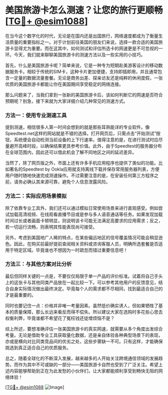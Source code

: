 # 美国旅游卡怎么测速？让您的旅行更顺畅[[TG💪+ @esim1088](https://t.me/s/esim1088)]

在当今这个数字化的时代，无论是在国内还是出国旅行，网络速度都成为了衡量生活质量的重要指标之一。对于计划前往美国的朋友们来说，选择一款合适的美国旅游卡显得尤为重要。而在这其中，如何测试和评估所选卡的网速更是不可忽视的一环。今天，我们就来聊聊美国旅游卡的测速方法以及一些实用的小技巧。

首先，什么是美国旅游卡呢？简单来说，它是一种专为短期赴美游客设计的移动数据服务卡。相较于传统的SIM卡，这种卡片更加便捷，支持即插即用，并且通常包含一定量的数据流量套餐。无论是商务出差、探亲访友还是纯粹的休闲度假，一张优质的美国旅游卡都能让你在美国期间享受稳定的网络连接。

那么问题来了，当我们拿到一张新的美国旅游卡后，该如何判断它的网速是否符合预期呢？别急，接下来就为大家详细介绍几种常见的测速方式。

### 方法一：使用专业测速工具

提到测速，相信很多人第一时间会想到的就是那些耳熟能详的专业软件。像Speedtest.net这样的网站就是不错的选择。打开网页后，只需点击“开始测试”按钮，系统便会自动检测当前设备的上下行速率。值得注意的是，在进行测试时应尽量避开高峰时段，以确保结果更具参考价值。此外，由于Speedtest的服务器分布在全球范围内，因此还可以借此机会了解不同地区之间的延迟差异。

当然了，除了网页版之外，市面上还有许多手机应用程序也提供了类似的功能。比如著名的Speedtest by Ookla应用就支持离线下载并保存常用服务器列表，方便用户随时随地快速完成测速操作。不过需要注意的是，在安装任何第三方程序之前，请务必确认其来源可靠，避免个人信息泄露风险。

### 方法二：实际应用场景模拟

除了依靠专业工具外，我们还可以通过模拟日常使用场景来进行直观感受。例如尝试加载高清视频、在线观看直播节目或是参与多人语音通话等任务。如果发现加载时间过长或者画面卡顿明显，则说明该卡可能无法满足高要求的应用需求；反之，若一切运行流畅，则表明其性能表现尚可接受。

另外，考虑到美国地广人稀的特点，在某些偏远地区的信号覆盖情况可能会稍显逊色。因此，在购买前最好提前查阅相关资料或咨询客服人员，明确所选套餐是否适用于特定区域。毕竟谁也不想因为一时疏忽而错过重要信息吧！

### 方法三：与其他方案对比分析

最后但同样关键的一点是，不要仅仅局限于单一产品的评价标准。试着将自己手头上的这张卡与其他同类产品放在一起比较一下。可以参考其他用户的反馈意见，结合自身实际情况做出最终决定。毕竟每个人的需求都不尽相同，找到最适合自己的才是最重要的。

同时也要记住一点：价格并非唯一考量因素。虽然低价确实诱人，但如果牺牲了基本的质量保障，那么长远来看反而得不偿失。所以建议大家在选购时多花些心思去权衡利弊，毕竟谁都不希望花了冤枉钱还徒增烦恼不是？

综上所述，要想准确评估一张美国旅游卡的真实网速，就需要从多个角度出发综合考量。无论是借助专业工具获取量化数据，还是亲自体验各种典型场景下的表现，亦或是横向对比同类竞品间的优劣之处，这些步骤缺一不可。只有这样，才能确保挑选到真正适合自己的优质服务。

总之，随着全球化的不断深入发展，越来越多的人开始关注跨境通信领域的发展趋势。而作为其中不可或缺的一部分——美国旅游卡自然也受到了广泛关注。希望上述内容能够帮助到正在为此发愁的小伙伴们，让大家都能顺利享受到畅快无阻的网络体验！

[[TG💪+ @esim1088](https://t.me/s/esim1088) ![Image](https://i.postimg.cc/4NQfJmqS/Snipaste-2025-05-13-00-14-12.png)]